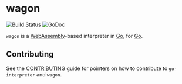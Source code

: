 wagon
=====

[![Build Status](https://travis-ci.org/go-interpreter/wagon.svg?branch=master)](https://travis-ci.org/go-interpreter/wagon)
[![GoDoc](https://godoc.org/github.com/go-interpreter/wagon?status.svg)](https://godoc.org/github.com/go-interpreter/wagon)

`wagon` is a [WebAssembly](http://webassembly.org)-based interpreter in [Go](https://golang.org), for [Go](https://golang.org).

## Contributing

See the [CONTRIBUTING](https://github.com/go-interpreter/license/blob/master/CONTRIBUTE.md) guide for pointers on how to contribute to `go-interpreter` and `wagon`.
